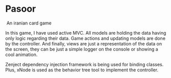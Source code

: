 # Pasoor
 An iranian card game

In this game, I have used active MVC. All models are holding the data having only logic regarding their data. Game actions and updating models are done by the controller. And finally, views are just a representation of the data on the screen, they can be just a simple logger on the console or showing a cool animation.

Zenject dependency injection framework is being used for binding classes. Plus, xNode is used as the behavior tree tool to implement the controller.
